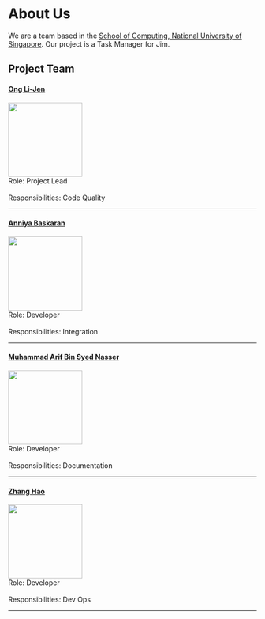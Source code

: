 # About Us

We are a team based in the [School of Computing, National University of Singapore](http://www.comp.nus.edu.sg).
Our project is a Task Manager for Jim.

## Project Team

#### [Ong Li-Jen]() <br>
<img src="images/" width="150"><br>
Role: Project Lead <br>  
Responsibilities: Code Quality

-----

#### [Anniya Baskaran]()
<img src="images/" width="150"><br>
Role: Developer <br>  
Responsibilities: Integration 

-----

#### [Muhammad Arif Bin Syed Nasser]() 
<img src="images/" width="150"><br>
Role: Developer <br>  
Responsibilities: Documentation

-----

#### [Zhang Hao]()
<img src="images/MartinChoo.jpg" width="150"><br>
Role: Developer <br>  
Responsibilities: Dev Ops

-----
